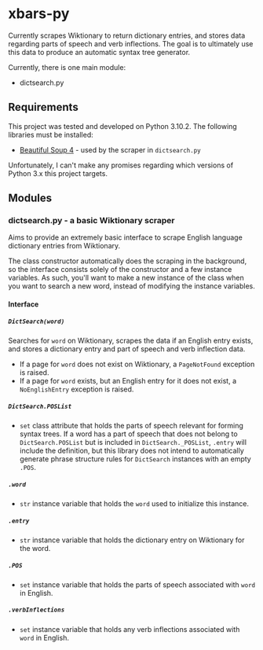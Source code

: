 # xbars-py
Currently scrapes Wiktionary to return dictionary entries, and stores data regarding parts of speech and verb inflections. The goal is to ultimately use this data to produce an automatic syntax tree generator.

Currently, there is one main module:
* dictsearch.py

## Requirements
This project was tested and developed on Python 3.10.2. The following libraries must be installed:
* [Beautiful Soup 4](https://beautiful-soup-4.readthedocs.io/en/latest/) - used by the scraper in `dictsearch.py`

Unfortunately, I can't make any promises regarding which versions of Python 3.x this project targets.

## Modules
### dictsearch.py - a basic Wiktionary scraper
Aims to provide an extremely basic interface to scrape English language dictionary entries from Wiktionary.

The class constructor automatically does the scraping in the background, so the interface consists solely of the constructor and a few instance variables. As such, you'll want to make a new instance of the class when you want to search a new word, instead of modifying the instance variables.

#### Interface
##### `DictSearch(word)`
Searches for `word` on Wiktionary, scrapes the data if an English entry exists, and stores a dictionary entry and part of speech and verb inflection data.
* If a page for `word` does not exist on Wiktionary, a `PageNotFound` exception is raised.
* If a page for `word` exists, but an English entry for it does not exist, a `NoEnglishEntry` exception is raised.
##### `DictSearch.POSList`
* `set` class attribute that holds the parts of speech relevant for forming syntax trees. If a word has a part of speech that does not belong to `DictSearch.POSList` but is included in `DictSearch._POSList`, `.entry` will include the definition, but this library does not intend to automatically generate phrase structure rules for `DictSearch` instances with an empty `.POS`.
##### `.word`
* `str` instance variable that holds the `word` used to initialize this instance.
##### `.entry`
* `str` instance variable that holds the dictionary entry on Wiktionary for the word.
##### `.POS`
* `set` instance variable that holds the parts of speech associated with `word` in English.
##### `.verbInflections`
* `set` instance variable that holds any verb inflections associated with `word` in English.
